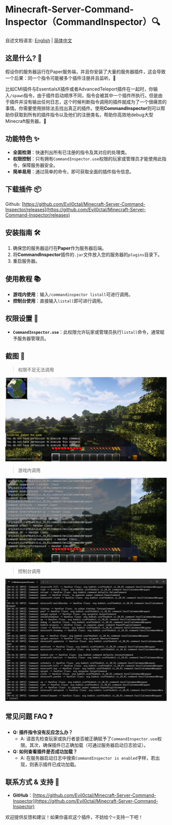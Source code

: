 # Minecraft-Server-Command-Inspector（CommandInspector）🔍

自述文档语言: [English](./README.md) | [简体中文](./README-CN.md)

## 这是什么? 🤔

假设你的服务器运行在Paper服务端，并且你安装了大量的服务器插件，这会导致一个后果：同一个指令可能被多个插件注册并且监听。🤹

比如CMI插件与EssentialsX插件或者AdvancedTeleport插件在一起时，你输入`/spawn`指令，由于插件启动顺序不同，指令会被其中一个插件所执行。但是由于插件并没有输出任何日志，这个时候判断指令调用的插件就成为了一个很痛苦的事情。你需要使用排除法去找出真正的插件。使用**CommandInspector**则可以帮助你获取到所有的插件指令以及他们的注册类名，帮助你高效地debug大型Minecraft服务器。🚀

## 功能特色 ✨

* **全面检测**：快速列出所有已注册的指令及其对应的处理类。
* **权限控制**：只有拥有`CommandInspector.use`权限的玩家或管理员才能使用此指令，保障服务器安全。
* **简单易用**：通过简单的命令，即可获取全面的插件指令信息。

## 下载插件 📦

Github: [https://github.com/Evil0ctal/Minecraft-Server-Command-Inspector/releases](https://github.com/Evil0ctal/Minecraft-Server-Command-Inspector/releases)

## 安装指南 🛠️

1. 确保您的服务器运行在**Paper**作为服务器后端。
2. 将**CommandInspector**插件的`.jar`文件放入您的服务器的`plugins`目录下。
3. 重启服务器。

## 使用教程 📚

* **游戏内使用**：输入`/commandinspector listall`可进行调用。
* **控制台使用**：直接输入`listall`即可进行调用。

## 权限设置 🔐

* **`CommandInspector.use`**：此权限允许玩家或管理员执行`listall`命令，通常赋予服务器管理员。

## 截图 📸

> 权限不足无法调用

![](https://github.com/Evil0ctal/Minecraft-Server-Command-Inspector/blob/master/screenshot/2024-02-17_04-39-31.png?raw=true)

> 游戏内调用

![](https://github.com/Evil0ctal/Minecraft-Server-Command-Inspector/blob/master/screenshot/2024-02-17_04-40-55.png?raw=true)

> 控制台调用

![](https://github.com/Evil0ctal/Minecraft-Server-Command-Inspector/blob/master/screenshot/2024-02-17_04-42-00.png?raw=true)

## 常见问题 FAQ ❓

* **Q: 插件指令没有反应怎么办？**
  * A: 请首先检查玩家或执行者是否被正确赋予了`CommandInspector.use`权限。其次，确保插件已正确加载（可通过服务器启动日志验证）。
* **Q: 如何查看插件是否成功加载？**
  * A: 在服务器启动日志中搜索`CommandInspector is enabled`字样，若出现，则表示插件已成功加载。

## 联系方式 & 支持 📢

* **GitHub**：[https://github.com/Evil0ctal/Minecraft-Server-Command-Inspector](https://github.com/Evil0ctal/Minecraft-Server-Command-Inspector)

欢迎提供反馈和建议！如果你喜欢这个插件，不妨给个⭐️支持一下吧！

